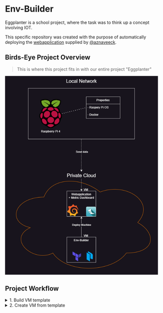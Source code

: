 # Env-Builder
Eggplanter is a school project, where the task was to think up a concept involving IOT.

This specific repository was created with the purpose of automatically deploying the [webapplication](https://github.com/aznaveeck/eggplanter-website) supplied by [@aznaveeck](https://github.com/aznaveeck).

## Birds-Eye Project Overview
>This is where this project fits in with our entire project "Eggplanter"

![be_overview](media/be_overview.png)

## Project Workflow

<details>

<summary>1. Build VM template</summary>
We build the VM template with Packer.
This is done on a pre-existing VM with Packer installed.

The contents are stored in the `template` folder.

</details>

<details>

<summary>2. Create VM from template</summary>
We create the VM by cloning the template generated by packer, using Terraform.
This is done on a pre-existing VM with Terraform installed.

The contents are stored in the `deployment` folder.

</details>
